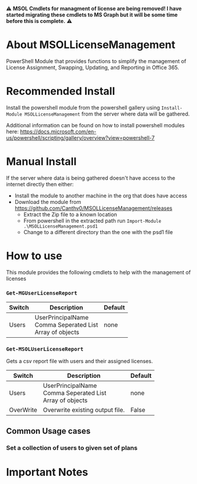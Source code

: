 :warning: **MSOL Cmdlets for managment of license are being removed!  I have started migrating these cmdlets to MS Graph but it will be some time before this is complete.** :warning:


# About MSOLLicenseManagement
PowerShell Module that provides functions to simplify the management of License Assignment, Swapping, Updating, and Reporting in Office 365.

# Recommended Install
Install the powershell module from the powershell gallery using `Install-Module MSOLLicenseManagement` from the server where data will be gathered.

Additional information can be found on how to install powershell modules here:
https://docs.microsoft.com/en-us/powershell/scripting/gallery/overview?view=powershell-7

# Manual Install
If the server where data is being gathered doesn't have access to the internet directly then either:

* Install the module to another machine in the org that does have access
* Download the module from https://github.com/Canthv0/MSOLLicenseManagement/releases
  * Extract the Zip file to a known location
  * From powershell in the extracted path run `Import-Module .\MSOLLicenseManagement.psd1`
  * Change to a different directory than the one with the psd1 file

# How to use
This module provides the following cmdlets to help with the management of licenses

### `Get-MGUserLicenseReport`
Switch | Description|Default
-------|-------|-------
Users|UserPrincipalName</br>Comma Seperated List</br>Array of objects| none


### `Get-MSOLUserLicenseReport`
Gets a csv report file with users and their assigned licenses.

Switch | Description|Default
-------|-------|-------
Users|UserPrincipalName</br>Comma Seperated List</br>Array of objects| none
OverWrite|Overwrite existing output file.|False


## Common Usage cases

### Set a collection of users to given set of plans

# Important Notes
